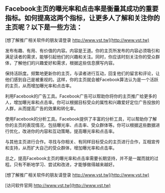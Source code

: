 ## **Facebook主页的曝光率和点击率是衡量其成功的重要指标。如何提高这两个指标，让更多人了解和关注你的主页呢？以下是一些方法：**

[想了解推广相关软件的朋友请登录 http://www.vst.tw](http://www.vst.tw)

发布有趣、有用、有价值的内容。内容是王道。你的主页所发布的内容必须吸引和满足读者的需求，能够引起他们的兴趣和关注。同时，你应该时刻关注你的受众群体，了解他们的兴趣爱好和需求，根据这些信息撰写内容。

保持活跃度。频繁地更新你的主页，与读者进行互动，回复他们的留言和评论，让他们感到自己是被重视的。这样，你的主页就会被Facebook算法认为是一个活跃的主页，从而增加曝光率和点击率。

利用Facebook的广告工具。Facebook广告可以帮助你将你的主页推广给更多的人，增加曝光率和点击率。你可以根据目标受众的属性和兴趣爱好定位广告投放的人群，从而提高广告的效果和转化率。

使用Facebook的分析工具。Facebook提供了丰富的分析工具，可以帮助你了解你的主页的表现情况，包括曝光率、点击率、受众群体等。你可以根据这些数据进行优化，改进你的内容和互动策略，提高曝光率和点击率。

与其他主页进行合作。寻找与你相关、有同样目标受众的主页进行合作，互相宣传和支持，从而扩大自己的受众群体，增加曝光率和点击率。

总之，提高Facebook主页的曝光率和点击率需要长期坚持，并不是一蹴而就的过程。只有不断地学习、尝试和改进，才能够做得越来越好。

[想了解推广相关软件的朋友请登录 http://www.vst.tw](http://www.vst.tw)


[访问软件官网 http://www.vst.tw](http://www.vst.tw)
